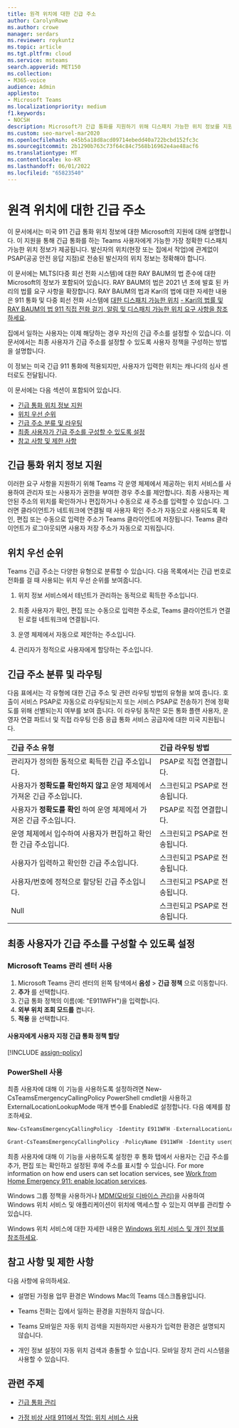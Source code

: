 ```yaml
---
title: 원격 위치에 대한 긴급 주소
author: CarolynRowe
ms.author: crowe
manager: serdars
ms.reviewer: roykuntz
ms.topic: article
ms.tgt.pltfrm: cloud
ms.service: msteams
search.appverid: MET150
ms.collection:
- M365-voice
audience: Admin
appliesto:
- Microsoft Teams
ms.localizationpriority: medium
f1.keywords:
- NOCSH
description: Microsoft가 긴급 통화를 지원하기 위해 디스패치 가능한 위치 정보를 지원하는 방법을 알아봅니다.
ms.custom: seo-marvel-mar2020
ms.openlocfilehash: e45b5a18d8acd09714ebedd40a722bcbd152fc3c
ms.sourcegitcommit: 2b1290b763c73f64c84c7568b16962e4ae48acf6
ms.translationtype: MT
ms.contentlocale: ko-KR
ms.lasthandoff: 06/01/2022
ms.locfileid: "65823540"
---
```

# <a name="emergency-addresses-for-remote-locations"></a>원격 위치에 대한 긴급 주소

이 문서에서는 미국 911 긴급 통화 위치 정보에 대한 Microsoft의 지원에 대해 설명합니다. 이 지원을 통해 긴급 통화를 하는 Teams 사용자에게 가능한 가장 정확한 디스패치 가능한 위치 정보가 제공됩니다. 발신자의 위치(현장 또는 집에서 작업)에 관계없이 PSAP(공공 안전 응답 지점)로 전송된 발신자의 위치 정보는 정확해야 합니다.

이 문서에는 MLTS(다중 회선 전화 시스템)에 대한 RAY BAUM의 법 준수에 대한 Microsoft의 정보가 포함되어 있습니다. RAY BAUM의 법은 2021 년 초에 발효 된 카리의 법률 요구 사항을 확장합니다. RAY BAUM의 법과 Kari의 법에 대한 자세한 내용은 911 통화 및 다중 회선 전화 시스템에 [대한 디스패치 가능한 위치](https://www.fcc.gov/911-dispatchable-location) [- Kari의 법률 및 RAY BAUM의 법 911 직접 전화 걸기, 알림 및 디스패치 가능한 위치 요구 사항을 참조하세요](https://www.fcc.gov/mlts-911-requirements). 

집에서 일하는 사용자는 이제 해당하는 경우 자신의 긴급 주소를 설정할 수 있습니다. 이 문서에서는 최종 사용자가 긴급 주소를 설정할 수 있도록 사용자 정책을 구성하는 방법을 설명합니다.

이 정보는 미국 긴급 911 통화에 적용되지만, 사용자가 입력한 위치는 캐나다의 심사 센터로도 전달됩니다.

이 문서에는 다음 섹션이 포함되어 있습니다.

- [긴급 통화 위치 정보 지원](#support-for-emergency-calling-location-information)
- [위치 우선 순위](#location-precedence)
- [긴급 주소 분류 및 라우팅](#emergency-address-classification-and-routing)
- [최종 사용자가 긴급 주소를 구성할 수 있도록 설정](#enable-end-users-to-configure-their-emergency-address)
- [참고 사항 및 제한 사항](#notes-and-restrictions)


## <a name="support-for-emergency-calling-location-information"></a>긴급 통화 위치 정보 지원

이러한 요구 사항을 지원하기 위해 Teams 각 운영 체제에서 제공하는 위치 서비스를 사용하여 관리자 또는 사용자가 권한을 부여한 경우 주소를 제안합니다. 최종 사용자는 제안된 주소의 위치를 확인하거나 편집하거나 수동으로 새 주소를 입력할 수 있습니다. 그러면 클라이언트가 네트워크에 연결될 때 사용자 확인 주소가 자동으로 사용되도록 확인, 편집 또는 수동으로 입력한 주소가 Teams 클라이언트에 저장됩니다. Teams 클라이언트가 로그아웃되면 사용자 저장 주소가 자동으로 지워집니다.


## <a name="location-precedence"></a>위치 우선 순위

Teams 긴급 주소는 다양한 유형으로 분류할 수 있습니다. 다음 목록에서는 긴급 번호로 전화를 걸 때 사용되는 위치 우선 순위를 보여줍니다.

1. 위치 정보 서비스에서 테넌트가 관리하는 동적으로 획득한 주소입니다.

2. 최종 사용자가 확인, 편집 또는 수동으로 입력한 주소로, Teams 클라이언트가 연결된 로컬 네트워크에 연결됩니다.

3. 운영 체제에서 자동으로 제안하는 주소입니다.

4. 관리자가 정적으로 사용자에게 할당하는 주소입니다.


## <a name="emergency-address-classification-and-routing"></a>긴급 주소 분류 및 라우팅

다음 표에서는 각 유형에 대한 긴급 주소 및 관련 라우팅 방법의 유형을 보여 줍니다. 호출이 서비스 PSAP로 자동으로 라우팅되는지 또는 서비스 PSAP로 전송하기 전에 정확도를 위해 선별되는지 여부를 보여 줍니다. 이 라우팅 동작은 모든 통화 플랜 사용자, 운영자 연결 파트너 및 직접 라우팅 인증 응급 통화 서비스 공급자에 대한 미국 지원됩니다.


| 긴급 주소 유형 | 긴급 라우팅 방법 |
| :------------| :-------|
| 관리자가 정의한 동적으로 획득한 긴급 주소입니다. | PSAP로 직접 연결합니다. |
| 사용자가 **정확도를 확인하지 않고** 운영 체제에서 가져온 긴급 주소입니다. | 스크린되고 PSAP로 전송됩니다. |
| 사용자가 **정확도를 확인** 하여 운영 체제에서 가져온 긴급 주소입니다.| PSAP로 직접 연결합니다. |
| 운영 체제에서 입수하여 사용자가 편집하고 확인한 긴급 주소입니다. | 스크린되고 PSAP로 전송됩니다. |
| 사용자가 입력하고 확인한 긴급 주소입니다. | 스크린되고 PSAP로 전송됩니다. |
| 사용자/번호에 정적으로 할당된 긴급 주소입니다. | 스크린되고 PSAP로 전송됩니다. |
| Null | 스크린되고 PSAP로 전송됩니다. |


## <a name="enable-end-users-to-configure-their-emergency-address"></a>최종 사용자가 긴급 주소를 구성할 수 있도록 설정

### <a name="using-the-microsoft-teams-admin-center"></a>Microsoft Teams 관리 센터 사용

1. Microsoft Teams 관리 센터의 왼쪽 탐색에서 **음성** > **긴급 정책** 으로 이동합니다.
2. **추가** 를 선택합니다.
3. 긴급 통화 정책의 이름(예: "E911WFH")을 입력합니다.
4. **외부 위치 조회 모드를** 켭니다.
5. **적용** 을 선택합니다.

#### <a name="assign-a-custom-emergency-calling-policy-to-users"></a>사용자에게 사용자 지정 긴급 통화 정책 할당

[!INCLUDE [assign-policy](includes/assign-policy.md)]

### <a name="using-powershell"></a>PowerShell 사용

최종 사용자에 대해 이 기능을 사용하도록 설정하려면 New-CsTeamsEmergencyCallingPolicy PowerShell cmdlet을 사용하고 ExternalLocationLookupMode 매개 변수를 Enabled로 설정합니다. 다음 예제를 참조하세요. 


``` PowerShell
New-CsTeamsEmergencyCallingPolicy -Identity E911WFH -ExternalLocationLookupMode Enabled
```

```PowerShell
Grant-CsTeamsEmergencyCallingPolicy -PolicyName E911WFH -Identity user@contoso.com
```

최종 사용자에 대해 이 기능을 사용하도록 설정한 후 통화 탭에서 사용자는 긴급 주소를 추가, 편집 또는 확인하고 설정된 후에 주소를 표시할 수 있습니다. For more information on how end users can set location services, see [Work from Home Emergency 911: enable location services](https://support.microsoft.com/office/work-from-home-emergency-911-enable-location-services-583dd649-87fc-4b23-aed6-f4e2279297f9?storagetype=live).

Windows 그룹 정책을 사용하거나 [MDM(모바일 디바이스 관리)](/windows/client-management/mdm/policy-csp-privacy#privacy-letappsaccesslocation)을 사용하여 Windows 위치 서비스 및 애플리케이션이 위치에 액세스할 수 있는지 여부를 관리할 수 있습니다.

Windows 위치 서비스에 대한 자세한 내용은 [Windows 위치 서비스 및 개인 정보를 참조하세요](https://support.microsoft.com/windows/windows-location-service-and-privacy-3a8eee0a-5b0b-dc07-eede-2a5ca1c49088).



## <a name="notes-and-restrictions"></a>참고 사항 및 제한 사항

다음 사항에 유의하세요.

- 설명된 가정용 업무 환경은 Windows Mac의 Teams 데스크톱용입니다.

- Teams 전화는 집에서 일하는 환경을 지원하지 않습니다.

- Teams 모바일은 자동 위치 검색을 지원하지만 사용자가 입력한 환경은 설명되지 않습니다.

- 개인 정보 설정이 자동 위치 검색과 충돌할 수 있습니다. 모바일 장치 관리 시스템을 사용할 수 있습니다.


## <a name="related-topics"></a>관련 주제

- [긴급 통화 관리](what-are-emergency-locations-addresses-and-call-routing.md)

- [가정 비상 사태 911에서 작업: 위치 서비스 사용](https://support.microsoft.com/office/work-from-home-emergency-911-enable-location-services-583dd649-87fc-4b23-aed6-f4e2279297f9?storagetype=live)

